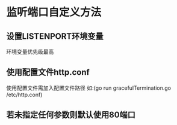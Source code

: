 # 监听端口自定义方法

## 设置LISTENPORT环境变量
环境变量优先级最高
    
## 使用配置文件http.conf
使用配置文件需加入配置文件路径 如:(go run gracefulTermination.go /etc/http.conf)

## 若未指定任何参数则默认使用80端口
